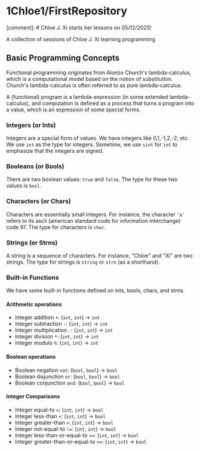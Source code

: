 # 1Chloe1/FirstRepository

[comment]: # Chloe J. Xi starts her lessons on 05/12/2025!

A collection of sessions of Chloe J. Xi learning programming

## Basic Programming Concepts

Functional programming originates from Alonzo Church's
lambda-calculus, which is a computational model based on
the notion of substitution. Church's lambda-calculus is
often referred to as pure lambda-calculus.

A (functional) program is a lambda-expression (in some extended
lambda-calculus), and computation is defined as a process that turns a
program into a value, which is an expression of some special forms.

### Integers (or Ints)
  
Integers are a special form of values. We have integers like
0,1,-1,2,-2, etc.  We use `int` as the type for integers. Sometime,
we use `sint` for `int` to emphasize that the integers are signed.

### Booleans (or Bools)

There are two boolean values: `true` and `false`. The type for these two
values is `bool`.

### Characters (or Chars)

Characters are essentially small integers.  For instance, the
character `'a'` refers to its ascii (american standard code for
information interchange) code 97.  The type for characters is `char`.

### Strings (or Strns)

A string is a sequence of characters. For instance, "Chloe" and "Xi"
are two strings. The type for strings is `string` or `strn` (as a
shorthand).

### Built-in Functions

We have some built-in functions defined on ints, bools, chars, and
strns.

<!--
How can one define integer maximum in terms of integer negation and
integer minimum?

def int_max(x, y):
  return -int_min(-x, -y)
-->

#### Arithmetic operations

- Integer addition `+`: (`int`, `int`) -> `int`
- Integer subtraction `-`: (`int`, `int`) -> `int`
- Integer multiplication `-`: (`int`, `int`) -> `int`
- Integer division `*`: (`int`, `int`) -> `int`
- Integer modulo `%`: (`int`, `int`) -> `int`

#### Boolean operations

- Boolean negation `not`: (`bool`, `bool`) -> `bool`
- Boolean disjunction `or`: (`bool`, `bool`) -> `bool`
- Boolean conjunction `and`: (`bool`, `bool`) -> `bool`

#### Integer Comparisons

- Integer equal-to `=`: (`int`, `int`) -> `bool`
- Integer less-than `<`: (`int`, `int`) -> `bool`
- Integer greater-than `>`: (`int`, `int`) -> `bool`
- Integer not-equal-to `!=`: (`int`, `int`) -> `bool`
- Integer less-than-or-equal-to `<=`: (`int`, `int`) -> `bool`
- Integer greater-than-or-equal-to `>=`: (`int`, `int`) -> `bool`

<!--
########################(end-of-[README.md])########################
-->
